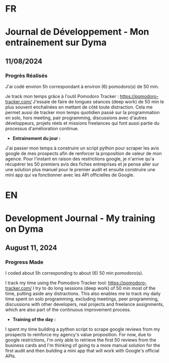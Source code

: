 # FR

# Journal de Développement - Mon entrainement sur Dyma

## 11/08/2024

### Progrès Réalisés

J'ai codé environ 5h correspondant à environ (6) pomodoro(s) de 50 min.

Je track mon temps grâce à l'outil Pomodoro Tracker : https://pomodoro-tracker.com/
J'essaie de faire de longues séances (deep work) de 50 min le plus souvent enchaînées en mettant de côté toute distraction.
Cela me permet aussi de tracker mon temps quotidien passé sur la programmation en solo, hors meeting, pair programming, discussions avec d'autres développeurs, projets réels et missions freelances qui font aussi partie du processus d'amélioration continue.

- **Entrainement du jour :**

J'ai passer mon temps à construire un script python pour scraper les avis google de mes prospects afin de renforcer la proposition de valeur de mon agence.
Pour l'instant en raison des restrictions google, je n'arrive qu'a récupérer les 50 premiers avis des fiches entreprises et je pense aller sur une solution plus manuel pour le premier audit et ensuite construire une mini app qui va fonctionner avec les API officielles de Google.

# EN

# Development Journal - My training on Dyma

## August 11, 2024

### Progress Made

I coded about 5h corresponding to about (6) 50 min pomodoro(s).

I track my time using the Pomodoro Tracker tool: https://pomodoro-tracker.com/ I try to do long sessions (deep work) of 50 min most of the time, putting aside any distractions. This also enables me to track my daily time spent on solo programming, excluding meetings, peer programming, discussions with other developers, real projects and freelance assignments, which are also part of the continuous improvement process.

- **Training of the day :**

I spent my time building a python script to scrape google reviews from my prospects to reinforce my agency's value proposition. For now, due to google restrictions, I'm only able to retrieve the first 50 reviews from the business cards and I'm thinking of going to a more manual solution for the first audit and then building a mini app that will work with Google's official APIs.
